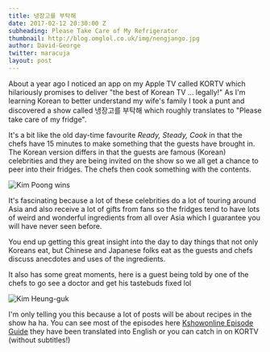 ```yaml
---
title: 냉장고를 부탁해
date: 2017-02-12 20:30:00 Z
subheading: Please Take Care of My Refrigerator
thumbnail: http://blog.omglol.co.uk/img/nengjango.jpg
author: David-George
twitter: maracuja
layout: post
---
```


About a year ago I noticed an app on my Apple TV called KORTV which hilariously promises to deliver "the best of Korean TV ... legally!" As I'm learning Korean to better understand my wife's family I took a punt and discovered a show called 냉장고를 부탁해 which roughly translates to "Please take care of my fridge".

It's a bit like the old day-time favourite *Ready, Steady, Cook* in that the chefs have 15 minutes to make something that the guests have brought in. The Korean version differs in that the guests are famous (Korean) celebrities and they are being invited on the show so we all get a chance to peer into their fridges. The chefs then cook something with the contents.

![Kim Poong wins](/uploads/Screen%20Shot%202017-02-12%20at%2021.18.31.png)

It's fascinating because a lot of these celebrities do a lot of touring around Asia and also receive a lot of gifts from fans so the fridges tend to have lots of weird and wonderful ingredients from all over Asia which I guarantee you will have never seen before.

You end up getting this great insight into the day to day things that not only Koreans eat, but Chinese and Japanese folks eat as the guests and chefs discuss anecdotes and uses of the ingredients.

It also has some great moments, here is a guest being told by one of the chefs to go see a doctor and get his tastebuds fixed lol

![Kim Heung-guk](/uploads/Screen%20Shot%202017-02-12%20at%2021.15.05.png)

I'm only telling you this because a lot of posts will be about recipes in the show ha ha. You can see most of the episodes here [Kshowonline Episode Guide](http://kshowonline.com/category/155/please-take-care-of-my-refrigerator) they have been translated into English or you can catch in on KORTV (without subtitles!)